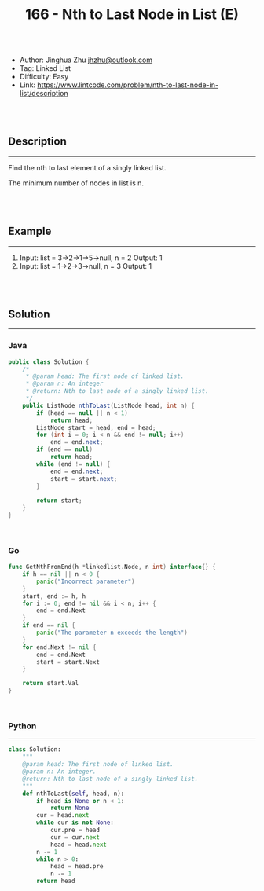 # <center>166 - Nth to Last Node in List (E)</center> 



<br></br>

* Author: Jinghua Zhu <jhzhu@outlook.com>
* Tag: Linked List
* Difficulty: Easy
* Link: https://www.lintcode.com/problem/nth-to-last-node-in-list/description

<br></br>



## Description
----
Find the nth to last element of a singly linked list. 

The minimum number of nodes in list is n.

<br></br>



## Example
----
1. Input: list = 3->2->1->5->null, n = 2 Output: 1
2. Input: list  = 1->2->3->null, n = 3 Output: 1

<br></br>



## Solution
----
### Java
```java
public class Solution {
    /*
     * @param head: The first node of linked list.
     * @param n: An integer
     * @return: Nth to last node of a singly linked list. 
     */
    public ListNode nthToLast(ListNode head, int n) {
        if (head == null || n < 1)
            return head;
        ListNode start = head, end = head;
        for (int i = 0; i < n && end != null; i++)
            end = end.next;
        if (end == null)
            return head;
        while (end != null) {
            end = end.next;
            start = start.next;
        }
        
        return start;
    }
}
```

<br>


### Go
```go
func GetNthFromEnd(h *linkedlist.Node, n int) interface{} {
	if h == nil || n < 0 {
		panic("Incorrect parameter")
	}
	start, end := h, h
	for i := 0; end != nil && i < n; i++ {
		end = end.Next
	}
	if end == nil {
		panic("The parameter n exceeds the length")
	}
	for end.Next != nil {
		end = end.Next
		start = start.Next
	}

	return start.Val
}
```

<br>


### Python
----
```python
class Solution:
    """
    @param head: The first node of linked list.
    @param n: An integer.
    @return: Nth to last node of a singly linked list. 
    """
    def nthToLast(self, head, n):
        if head is None or n < 1:
            return None
        cur = head.next
        while cur is not None:
            cur.pre = head
            cur = cur.next
            head = head.next
        n -= 1
        while n > 0:
            head = head.pre
            n -= 1
        return head
```